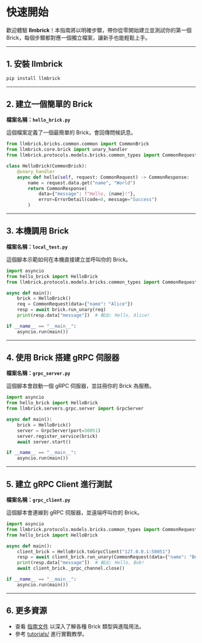 # 快速開始

歡迎體驗 **llmbrick**！本指南將以明確步驟，帶你從零開始建立並測試你的第一個 Brick，每個步驟都對應一個獨立檔案，讓新手也能輕鬆上手。

---

## 1. 安裝 llmbrick

```bash
pip install llmbrick
```

---

## 2. 建立一個簡單的 Brick

**檔案名稱：`hello_brick.py`**

這個檔案定義了一個最簡單的 Brick，會回傳問候訊息。

```python
from llmbrick.bricks.common.common import CommonBrick
from llmbrick.core.brick import unary_handler
from llmbrick.protocols.models.bricks.common_types import CommonRequest, CommonResponse, ErrorDetail

class HelloBrick(CommonBrick):
    @unary_handler
    async def hello(self, request: CommonRequest) -> CommonResponse:
        name = request.data.get("name", "World")
        return CommonResponse(
            data={"message": f"Hello, {name}!"},
            error=ErrorDetail(code=0, message="Success")
        )
```

---

## 3. 本機調用 Brick

**檔案名稱：`local_test.py`**

這個腳本示範如何在本機直接建立並呼叫你的 Brick。

```python
import asyncio
from hello_brick import HelloBrick
from llmbrick.protocols.models.bricks.common_types import CommonRequest

async def main():
    brick = HelloBrick()
    req = CommonRequest(data={"name": "Alice"})
    resp = await brick.run_unary(req)
    print(resp.data["message"])  # 輸出: Hello, Alice!

if __name__ == "__main__":
    asyncio.run(main())
```

---

## 4. 使用 Brick 搭建 gRPC 伺服器

**檔案名稱：`grpc_server.py`**

這個腳本會啟動一個 gRPC 伺服器，並註冊你的 Brick 為服務。

```python
import asyncio
from hello_brick import HelloBrick
from llmbrick.servers.grpc.server import GrpcServer

async def main():
    brick = HelloBrick()
    server = GrpcServer(port=50051)
    server.register_service(brick)
    await server.start()

if __name__ == "__main__":
    asyncio.run(main())
```

---

## 5. 建立 gRPC Client 進行測試

**檔案名稱：`grpc_client.py`**

這個腳本會連線到 gRPC 伺服器，並遠端呼叫你的 Brick。

```python
import asyncio
from llmbrick.protocols.models.bricks.common_types import CommonRequest
from hello_brick import HelloBrick

async def main():
    client_brick = HelloBrick.toGrpcClient("127.0.0.1:50051")
    resp = await client_brick.run_unary(CommonRequest(data={"name": "Bob"}))
    print(resp.data["message"])  # 輸出: Hello, Bob!
    await client_brick._grpc_channel.close()

if __name__ == "__main__":
    asyncio.run(main())
```

---

## 6. 更多資源

- 查看 [指南文件](index.md) 以深入了解各種 Brick 類型與進階用法。
- 參考 [tutorials/](tutorials/index.md) 進行實戰教學。